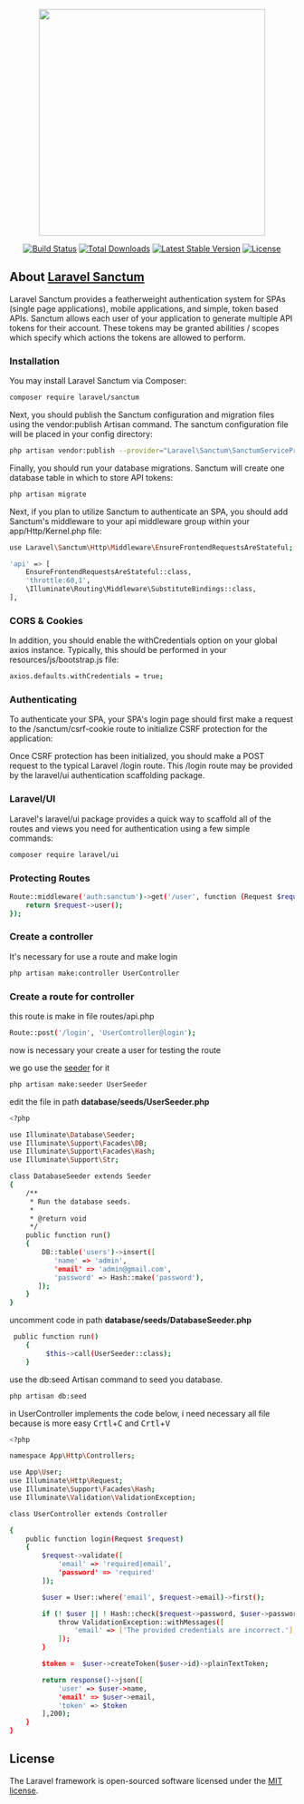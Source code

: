 <p align="center"><img src="https://res.cloudinary.com/dtfbvvkyp/image/upload/v1566331377/laravel-logolockup-cmyk-red.svg" width="400"></p>

<p align="center">
<a href="https://travis-ci.org/laravel/framework"><img src="https://travis-ci.org/laravel/framework.svg" alt="Build Status"></a>
<a href="https://packagist.org/packages/laravel/framework"><img src="https://poser.pugx.org/laravel/framework/d/total.svg" alt="Total Downloads"></a>
<a href="https://packagist.org/packages/laravel/framework"><img src="https://poser.pugx.org/laravel/framework/v/stable.svg" alt="Latest Stable Version"></a>
<a href="https://packagist.org/packages/laravel/framework"><img src="https://poser.pugx.org/laravel/framework/license.svg" alt="License"></a>
</p>

## About [Laravel Sanctum](https://laravel.com/docs/7.x/sanctum)
Laravel Sanctum provides a featherweight authentication system for SPAs (single page applications), mobile applications, and simple, token based APIs. Sanctum allows each user of your application to generate multiple API tokens for their account. These tokens may be granted abilities / scopes which specify which actions the tokens are allowed to perform. 

### Installation
You may install Laravel Sanctum via Composer:
```bash
composer require laravel/sanctum
```

Next, you should publish the Sanctum configuration and migration files using the vendor:publish Artisan command. The sanctum configuration file will be placed in your config directory:

```bash
php artisan vendor:publish --provider="Laravel\Sanctum\SanctumServiceProvider"

```

Finally, you should run your database migrations. Sanctum will create one database table in which to store API tokens:

```bash
php artisan migrate
```
Next, if you plan to utilize Sanctum to authenticate an SPA, you should add Sanctum's middleware to your api middleware group within your app/Http/Kernel.php file:
```bash
use Laravel\Sanctum\Http\Middleware\EnsureFrontendRequestsAreStateful;

'api' => [
    EnsureFrontendRequestsAreStateful::class,
    'throttle:60,1',
    \Illuminate\Routing\Middleware\SubstituteBindings::class,
],
```

### CORS & Cookies
In addition, you should enable the withCredentials option on your global axios instance. Typically, this should be performed in your resources/js/bootstrap.js file:
```bash
axios.defaults.withCredentials = true;
```

### Authenticating

To authenticate your SPA, your SPA's login page should first make a request to the /sanctum/csrf-cookie route to initialize CSRF protection for the application:  

Once CSRF protection has been initialized, you should make a POST request to the typical Laravel /login route. This /login route may be provided by the laravel/ui authentication scaffolding package.

### Laravel/UI

Laravel's laravel/ui package provides a quick way to scaffold all of the routes and views you need for authentication using a few simple commands:

```bash
composer require laravel/ui

```

 

### Protecting Routes

```bash
Route::middleware('auth:sanctum')->get('/user', function (Request $request) {
    return $request->user();
});
```

### Create a controller

It's necessary for use a route and make login
```bash
php artisan make:controller UserController
```

### Create a route for controller

this route is make in file routes/api.php
```bash
Route::post('/login', 'UserController@login');
```

now is necessary your create a user for testing the route

we go use the [seeder](https://laravel.com/docs/7.x/seeding#writing-seeders) for it

```bash
php artisan make:seeder UserSeeder
```

edit the file in path **database/seeds/UserSeeder.php**
```bash
<?php

use Illuminate\Database\Seeder;
use Illuminate\Support\Facades\DB;
use Illuminate\Support\Facades\Hash;
use Illuminate\Support\Str;

class DatabaseSeeder extends Seeder
{
    /**
     * Run the database seeds.
     *
     * @return void
     */
    public function run()
    {
        DB::table('users')->insert([
           'name' => 'admin',
           'email' => 'admin@gmail.com',
           'password' => Hash::make('password'),
       ]);
    }
}
```

uncomment code in path **database/seeds/DatabaseSeeder.php**

```bash
 public function run()
    {
         $this->call(UserSeeder::class);
    }
```

use the db:seed Artisan command to seed you database.
```bash
php artisan db:seed
```

in UserController implements the code below, i need necessary all file because is more easy <kbd>Crtl</kbd>+<kbd>C</kbd> and <kbd>Crtl</kbd>+<kbd>V</kbd>

```bash
<?php

namespace App\Http\Controllers;

use App\User;
use Illuminate\Http\Request;
use Illuminate\Support\Facades\Hash;
use Illuminate\Validation\ValidationException;

class UserController extends Controller

{
    public function login(Request $request)
    {
        $request->validate([
            'email' => 'required|email',
            'password' => 'required'
        ]);

        $user = User::where('email', $request->email)->first();

        if (! $user || ! Hash::check($request->password, $user->password)) {
            throw ValidationException::withMessages([
                'email' => ['The provided credentials are incorrect.'],
            ]);
        }

        $token =  $user->createToken($user->id)->plainTextToken;

        return response()->json([
            'user' => $user->name,
            'email' => $user->email,
            'token' => $token
        ],200);
    }
}

```

## License

The Laravel framework is open-sourced software licensed under the [MIT license](https://opensource.org/licenses/MIT).

